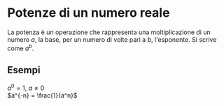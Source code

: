 # Potenze di un numero reale

La potenza è un operazione che rappresenta una moltiplicazione di un numero $a$,
la base, per un numero di volte pari a $b$, l'esponente. Si scrive come $a^b$.

## Esempi

$a^0 = 1,\ a \not = 0$\
$a^{-n} = \frac{1}{a^n}$
